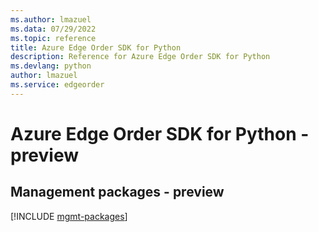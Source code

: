 ```yaml
---
ms.author: lmazuel
ms.data: 07/29/2022
ms.topic: reference
title: Azure Edge Order SDK for Python
description: Reference for Azure Edge Order SDK for Python
ms.devlang: python
author: lmazuel
ms.service: edgeorder
---
```

# Azure Edge Order SDK for Python - preview

## Management packages - preview
[!INCLUDE [mgmt-packages](edge-order-mgmt-index.md)]
